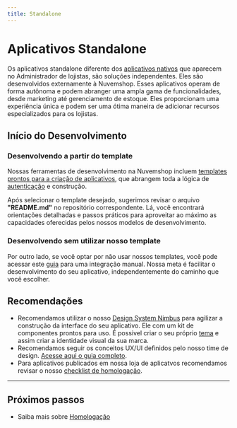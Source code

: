 ```yaml
---
title: Standalone
---
```


# Aplicativos Standalone

Os aplicativos standalone diferente dos [aplicativos nativos](./native.md) que aparecem no Administrador de lojistas, são soluções independentes. Eles são desenvolvidos externamente à Nuvemshop. Esses aplicativos operam de forma autônoma e podem abranger uma ampla gama de funcionalidades, desde marketing até gerenciamento de estoque. Eles proporcionam uma experiência única e podem ser uma ótima maneira de adicionar recursos especializados para os lojistas.

## Início do Desenvolvimento

### Desenvolvendo a partir do template

Nossas ferramentas de desenvolvimento na Nuvemshop incluem [templates prontos para a criação de aplicativos](../developer-tools/templates#tipos-de-template), que abrangem toda a lógica de [autenticação](../applications/overview#autenticando-seu-aplicativo) e construção.

Após selecionar o template desejado, sugerimos revisar o arquivo **"README.md"** no repositório correspondente. Lá, você encontrará orientações detalhadas e passos práticos para aproveitar ao máximo as capacidades oferecidas pelos nossos modelos de desenvolvimento.

### Desenvolvendo sem utilizar nosso template

Por outro lado, se você optar por não usar nossos templates, você pode acessar este [guia](./authentication.md) para uma integração manual. Nossa meta é facilitar o desenvolvimento do seu aplicativo, independentemente do caminho que você escolher.

## Recomendações

- Recomendamos utilizar o nosso [Design System Nimbus](../developer-tools/nimbus.md) para agilizar a construção da interface do seu aplicativo. Ele com um kit de componentes prontos para uso. É possivel criar o seu próprio [tema](https://nimbus.nuvemshop.com.br/documentation/resources/themes) e assim criar a identidade visual da sua marca.
- Recomendamos seguir os conceitos UX/UI definidos pelo nosso time de design. [Acesse aqui o guia completo](../design-guidelines/overview.md).
- Para aplicativos publicados em nossa loja de aplicatvos recomendamos revisar o nosso [checklist de homologação](../homologation/overview.md).

---

## Próximos passos

- Saiba mais sobre [Homologação](../homologation/overview.md)
